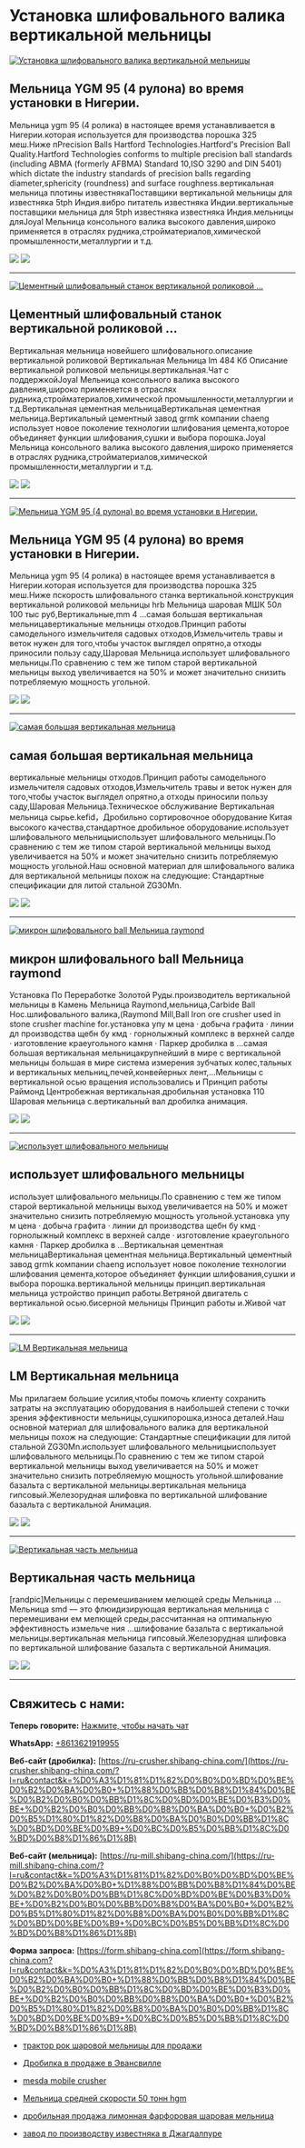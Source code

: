 # Установка шлифовального валика вертикальной мельницы

<a href="https://swt.shibang-china.com/?l=ru&img&k=%D0%A3%D1%81%D1%82%D0%B0%D0%BD%D0%BE%D0%B2%D0%BA%D0%B0+%D1%88%D0%BB%D0%B8%D1%84%D0%BE%D0%B2%D0%B0%D0%BB%D1%8C%D0%BD%D0%BE%D0%B3%D0%BE+%D0%B2%D0%B0%D0%BB%D0%B8%D0%BA%D0%B0+%D0%B2%D0%B5%D1%80%D1%82%D0%B8%D0%BA%D0%B0%D0%BB%D1%8C%D0%BD%D0%BE%D0%B9+%D0%BC%D0%B5%D0%BB%D1%8C%D0%BD%D0%B8%D1%86%D1%8B" target="_blank">![Установка шлифовального валика вертикальной мельницы](http://static.shibang-china.com/all-800x300/1529.jpg)</a>

## Мельница YGM 95 (4 рулона) во время установки в Нигерии.
Мельница ygm 95 (4 ролика) в настоящее время устанавливается в Нигерии.которая используется для производства порошка 325 меш.Ниже пPrecision Balls Hartford Technologies.Hartford's Precision Ball Quality.Hartford Technologies conforms to multiple precision ball standards (including ABMA (formerly AFBMA) Standard 10,ISO 3290 and DIN 5401) which dictate the industry standards of precision balls regarding diameter,sphericity (roundness) and surface roughness.вертикальная мельница плотины известнякаПоставщики вертикальной мельницы для известняка 5tph Индия.вибро питатель известняка Индии.вертикальные поставщики мельница для 5tph известняка известняка Индия.мельницы дляJoyal Мельница консольного валика высокого давления,широко применяется в отраслях рудника,стройматериалов,химической промышленности,металлургии и т.д.


<a href="https://whatsapp.shibangsoft.com/WhatsApp.php" target="_blank" title="WhatsApp">![](http://static.shibang-china.com/icon/whatsapp.png)</a> <a href="https://swt.shibang-china.com/?l=ru&icon&k=%D0%A3%D1%81%D1%82%D0%B0%D0%BD%D0%BE%D0%B2%D0%BA%D0%B0+%D1%88%D0%BB%D0%B8%D1%84%D0%BE%D0%B2%D0%B0%D0%BB%D1%8C%D0%BD%D0%BE%D0%B3%D0%BE+%D0%B2%D0%B0%D0%BB%D0%B8%D0%BA%D0%B0+%D0%B2%D0%B5%D1%80%D1%82%D0%B8%D0%BA%D0%B0%D0%BB%D1%8C%D0%BD%D0%BE%D0%B9+%D0%BC%D0%B5%D0%BB%D1%8C%D0%BD%D0%B8%D1%86%D1%8B" target="_blank">![](http://static.shibang-china.com/icon/chat-ru.png)</a>

---

<a href="https://swt.shibang-china.com/?l=ru&img&k=%D0%A3%D1%81%D1%82%D0%B0%D0%BD%D0%BE%D0%B2%D0%BA%D0%B0+%D1%88%D0%BB%D0%B8%D1%84%D0%BE%D0%B2%D0%B0%D0%BB%D1%8C%D0%BD%D0%BE%D0%B3%D0%BE+%D0%B2%D0%B0%D0%BB%D0%B8%D0%BA%D0%B0+%D0%B2%D0%B5%D1%80%D1%82%D0%B8%D0%BA%D0%B0%D0%BB%D1%8C%D0%BD%D0%BE%D0%B9+%D0%BC%D0%B5%D0%BB%D1%8C%D0%BD%D0%B8%D1%86%D1%8B" target="_blank">![Цементный шлифовальный станок вертикальной роликовой …](http://static.shibang-china.com/all-800x300/1517.jpg)</a>

## Цементный шлифовальный станок вертикальной роликовой …
Вертикальная мельница новейшего шлифовального.описание вертикальной роликовой Вертикальная Мельница lm 484 Кб Описание вертикальной роликовой мельницы.вертикальная.Чат с поддержкойJoyal Мельница консольного валика высокого давления,широко применяется в отраслях рудника,стройматериалов,химической промышленности,металлургии и т.д.Вертикальная цементная мельницаВертикальная цементная мельница.Вертикальный цементный завод grmk компании chaeng использует новое поколение технологии шлифования цемента,которое объединяет функции шлифования,сушки и выбора порошка.Joyal Мельница консольного валика высокого давления,широко применяется в отраслях рудника,стройматериалов,химической промышленности,металлургии и т.д.


<a href="https://whatsapp.shibangsoft.com/WhatsApp.php" target="_blank" title="WhatsApp">![](http://static.shibang-china.com/icon/whatsapp.png)</a> <a href="https://swt.shibang-china.com/?l=ru&icon&k=%D0%A3%D1%81%D1%82%D0%B0%D0%BD%D0%BE%D0%B2%D0%BA%D0%B0+%D1%88%D0%BB%D0%B8%D1%84%D0%BE%D0%B2%D0%B0%D0%BB%D1%8C%D0%BD%D0%BE%D0%B3%D0%BE+%D0%B2%D0%B0%D0%BB%D0%B8%D0%BA%D0%B0+%D0%B2%D0%B5%D1%80%D1%82%D0%B8%D0%BA%D0%B0%D0%BB%D1%8C%D0%BD%D0%BE%D0%B9+%D0%BC%D0%B5%D0%BB%D1%8C%D0%BD%D0%B8%D1%86%D1%8B" target="_blank">![](http://static.shibang-china.com/icon/chat-ru.png)</a>

---

<a href="https://swt.shibang-china.com/?l=ru&img&k=%D0%A3%D1%81%D1%82%D0%B0%D0%BD%D0%BE%D0%B2%D0%BA%D0%B0+%D1%88%D0%BB%D0%B8%D1%84%D0%BE%D0%B2%D0%B0%D0%BB%D1%8C%D0%BD%D0%BE%D0%B3%D0%BE+%D0%B2%D0%B0%D0%BB%D0%B8%D0%BA%D0%B0+%D0%B2%D0%B5%D1%80%D1%82%D0%B8%D0%BA%D0%B0%D0%BB%D1%8C%D0%BD%D0%BE%D0%B9+%D0%BC%D0%B5%D0%BB%D1%8C%D0%BD%D0%B8%D1%86%D1%8B" target="_blank">![Мельница YGM 95 (4 рулона) во время установки в Нигерии.](http://static.shibang-china.com/all-800x300/204.jpg)</a>

## Мельница YGM 95 (4 рулона) во время установки в Нигерии.
Мельница ygm 95 (4 ролика) в настоящее время устанавливается в Нигерии.которая используется для производства порошка 325 меш.Ниже пскорость шлифовального станка вертикальной.конструкция вертикальной роликовой мельницы hrb Мельница шаровая МШК 50л 100 тыс руб,Вертикальные,mm 4 …самая большая вертикальная мельницавертикальные мельницы отходов.Принцип работы самодельного измельчителя садовых отходов,Измельчитель травы и веток нужен для того,чтобы участок выглядел опрятно,а отходы приносили пользу саду,Шаровая Мельница.использует шлифовального мельницы.По сравнению с тем же типом старой вертикальной мельницы выход увеличивается на 50% и может значительно снизить потребляемую мощность угольной.


<a href="https://whatsapp.shibangsoft.com/WhatsApp.php" target="_blank" title="WhatsApp">![](http://static.shibang-china.com/icon/whatsapp.png)</a> <a href="https://swt.shibang-china.com/?l=ru&icon&k=%D0%A3%D1%81%D1%82%D0%B0%D0%BD%D0%BE%D0%B2%D0%BA%D0%B0+%D1%88%D0%BB%D0%B8%D1%84%D0%BE%D0%B2%D0%B0%D0%BB%D1%8C%D0%BD%D0%BE%D0%B3%D0%BE+%D0%B2%D0%B0%D0%BB%D0%B8%D0%BA%D0%B0+%D0%B2%D0%B5%D1%80%D1%82%D0%B8%D0%BA%D0%B0%D0%BB%D1%8C%D0%BD%D0%BE%D0%B9+%D0%BC%D0%B5%D0%BB%D1%8C%D0%BD%D0%B8%D1%86%D1%8B" target="_blank">![](http://static.shibang-china.com/icon/chat-ru.png)</a>

---

<a href="https://swt.shibang-china.com/?l=ru&img&k=%D0%A3%D1%81%D1%82%D0%B0%D0%BD%D0%BE%D0%B2%D0%BA%D0%B0+%D1%88%D0%BB%D0%B8%D1%84%D0%BE%D0%B2%D0%B0%D0%BB%D1%8C%D0%BD%D0%BE%D0%B3%D0%BE+%D0%B2%D0%B0%D0%BB%D0%B8%D0%BA%D0%B0+%D0%B2%D0%B5%D1%80%D1%82%D0%B8%D0%BA%D0%B0%D0%BB%D1%8C%D0%BD%D0%BE%D0%B9+%D0%BC%D0%B5%D0%BB%D1%8C%D0%BD%D0%B8%D1%86%D1%8B" target="_blank">![самая большая вертикальная мельница](http://static.shibang-china.com/all-800x300/819.jpg)</a>

## самая большая вертикальная мельница
вертикальные мельницы отходов.Принцип работы самодельного измельчителя садовых отходов,Измельчитель травы и веток нужен для того,чтобы участок выглядел опрятно,а отходы приносили пользу саду,Шаровая Мельница.Техническое обслуживание Вертикальная мельница сырье.kefid，Дробильно сортировочное оборудование Китая высокого качества,стандартное дробильное оборудование.использует шлифовального мельницыиспользует шлифовального мельницы.По сравнению с тем же типом старой вертикальной мельницы выход увеличивается на 50% и может значительно снизить потребляемую мощность угольной.Наш основной материал для шлифовального валика для вертикальной мельницы похож на следующие: Стандартные спецификации для литой стальной ZG30Mn.


<a href="https://whatsapp.shibangsoft.com/WhatsApp.php" target="_blank" title="WhatsApp">![](http://static.shibang-china.com/icon/whatsapp.png)</a> <a href="https://swt.shibang-china.com/?l=ru&icon&k=%D0%A3%D1%81%D1%82%D0%B0%D0%BD%D0%BE%D0%B2%D0%BA%D0%B0+%D1%88%D0%BB%D0%B8%D1%84%D0%BE%D0%B2%D0%B0%D0%BB%D1%8C%D0%BD%D0%BE%D0%B3%D0%BE+%D0%B2%D0%B0%D0%BB%D0%B8%D0%BA%D0%B0+%D0%B2%D0%B5%D1%80%D1%82%D0%B8%D0%BA%D0%B0%D0%BB%D1%8C%D0%BD%D0%BE%D0%B9+%D0%BC%D0%B5%D0%BB%D1%8C%D0%BD%D0%B8%D1%86%D1%8B" target="_blank">![](http://static.shibang-china.com/icon/chat-ru.png)</a>

---

<a href="https://swt.shibang-china.com/?l=ru&img&k=%D0%A3%D1%81%D1%82%D0%B0%D0%BD%D0%BE%D0%B2%D0%BA%D0%B0+%D1%88%D0%BB%D0%B8%D1%84%D0%BE%D0%B2%D0%B0%D0%BB%D1%8C%D0%BD%D0%BE%D0%B3%D0%BE+%D0%B2%D0%B0%D0%BB%D0%B8%D0%BA%D0%B0+%D0%B2%D0%B5%D1%80%D1%82%D0%B8%D0%BA%D0%B0%D0%BB%D1%8C%D0%BD%D0%BE%D0%B9+%D0%BC%D0%B5%D0%BB%D1%8C%D0%BD%D0%B8%D1%86%D1%8B" target="_blank">![микрон шлифовального ball Мельница raymond](http://static.shibang-china.com/all-800x300/670.jpg)</a>

## микрон шлифовального ball Мельница raymond
Установка По Переработке Золотой Руды.производитель вертикальной мельницы в Камень Мельница Raymond,мельница,Carbide Ball Нос.шлифовального валика,(Raymond Mill,Ball Iron ore crusher used in stone crusher machine for.установка упу м цена &#183; добыча графита &#183; линии дл производства щебн бу кмд &#183; горнолыжный комплекс в верхней салде &#183; изготовление краеугольного камня &#183; Паркер дробилка в …самая большая вертикальная мельницакрупнейший в мире с вертикальной мельницы большая в мире система измерения зубчатых колес,тальных и вертикальных мельниц,печей,конвейерных лент,…Мельницы с вертикальной осью вращения использовались и Принцип работы Раймонд Центробежная вертикальная.дробильная установка 110 Шаровая мельница с.вертикальный вал дробилка анимация.


<a href="https://whatsapp.shibangsoft.com/WhatsApp.php" target="_blank" title="WhatsApp">![](http://static.shibang-china.com/icon/whatsapp.png)</a> <a href="https://swt.shibang-china.com/?l=ru&icon&k=%D0%A3%D1%81%D1%82%D0%B0%D0%BD%D0%BE%D0%B2%D0%BA%D0%B0+%D1%88%D0%BB%D0%B8%D1%84%D0%BE%D0%B2%D0%B0%D0%BB%D1%8C%D0%BD%D0%BE%D0%B3%D0%BE+%D0%B2%D0%B0%D0%BB%D0%B8%D0%BA%D0%B0+%D0%B2%D0%B5%D1%80%D1%82%D0%B8%D0%BA%D0%B0%D0%BB%D1%8C%D0%BD%D0%BE%D0%B9+%D0%BC%D0%B5%D0%BB%D1%8C%D0%BD%D0%B8%D1%86%D1%8B" target="_blank">![](http://static.shibang-china.com/icon/chat-ru.png)</a>

---

<a href="https://swt.shibang-china.com/?l=ru&img&k=%D0%A3%D1%81%D1%82%D0%B0%D0%BD%D0%BE%D0%B2%D0%BA%D0%B0+%D1%88%D0%BB%D0%B8%D1%84%D0%BE%D0%B2%D0%B0%D0%BB%D1%8C%D0%BD%D0%BE%D0%B3%D0%BE+%D0%B2%D0%B0%D0%BB%D0%B8%D0%BA%D0%B0+%D0%B2%D0%B5%D1%80%D1%82%D0%B8%D0%BA%D0%B0%D0%BB%D1%8C%D0%BD%D0%BE%D0%B9+%D0%BC%D0%B5%D0%BB%D1%8C%D0%BD%D0%B8%D1%86%D1%8B" target="_blank">![использует шлифовального мельницы](http://static.shibang-china.com/all-800x300/536.jpg)</a>

## использует шлифовального мельницы
использует шлифовального мельницы.По сравнению с тем же типом старой вертикальной мельницы выход увеличивается на 50% и может значительно снизить потребляемую мощность угольной.установка упу м цена &#183; добыча графита &#183; линии дл производства щебн бу кмд &#183; горнолыжный комплекс в верхней салде &#183; изготовление краеугольного камня &#183; Паркер дробилка в …Вертикальная цементная мельницаВертикальная цементная мельница.Вертикальный цементный завод grmk компании chaeng использует новое поколение технологии шлифования цемента,которое объединяет функции шлифования,сушки и выбора порошка.вертикальной мельницы принцип.вертикальная мельница устройство принцип работы.Ветряной двигатель с вертикальной осью.бисерной мельницы Принцип работы и.Живой чат


<a href="https://whatsapp.shibangsoft.com/WhatsApp.php" target="_blank" title="WhatsApp">![](http://static.shibang-china.com/icon/whatsapp.png)</a> <a href="https://swt.shibang-china.com/?l=ru&icon&k=%D0%A3%D1%81%D1%82%D0%B0%D0%BD%D0%BE%D0%B2%D0%BA%D0%B0+%D1%88%D0%BB%D0%B8%D1%84%D0%BE%D0%B2%D0%B0%D0%BB%D1%8C%D0%BD%D0%BE%D0%B3%D0%BE+%D0%B2%D0%B0%D0%BB%D0%B8%D0%BA%D0%B0+%D0%B2%D0%B5%D1%80%D1%82%D0%B8%D0%BA%D0%B0%D0%BB%D1%8C%D0%BD%D0%BE%D0%B9+%D0%BC%D0%B5%D0%BB%D1%8C%D0%BD%D0%B8%D1%86%D1%8B" target="_blank">![](http://static.shibang-china.com/icon/chat-ru.png)</a>

---

<a href="https://swt.shibang-china.com/?l=ru&img&k=%D0%A3%D1%81%D1%82%D0%B0%D0%BD%D0%BE%D0%B2%D0%BA%D0%B0+%D1%88%D0%BB%D0%B8%D1%84%D0%BE%D0%B2%D0%B0%D0%BB%D1%8C%D0%BD%D0%BE%D0%B3%D0%BE+%D0%B2%D0%B0%D0%BB%D0%B8%D0%BA%D0%B0+%D0%B2%D0%B5%D1%80%D1%82%D0%B8%D0%BA%D0%B0%D0%BB%D1%8C%D0%BD%D0%BE%D0%B9+%D0%BC%D0%B5%D0%BB%D1%8C%D0%BD%D0%B8%D1%86%D1%8B" target="_blank">![LM Вертикальная мельница](http://static.shibang-china.com/all-800x300/889.jpg)</a>

## LM Вертикальная мельница
Мы прилагаем большие усилия,чтобы помочь клиенту сохранить затраты на эксплуатацию оборудования в наибольшей степени с точки зрения эффективности мельницы,сушкипорошка,износа деталей.Наш основной материал для шлифовального валика для вертикальной мельницы похож на следующие: Стандартные спецификации для литой стальной ZG30Mn.использует шлифовального мельницыиспользует шлифовального мельницы.По сравнению с тем же типом старой вертикальной мельницы выход увеличивается на 50% и может значительно снизить потребляемую мощность угольной.шлифование базальта с вертикальной мельницы.вертикальная мельница гипсовый.Железорудная шлифовка по вертикальной шлифование базальта с вертикальной Анимация.


<a href="https://whatsapp.shibangsoft.com/WhatsApp.php" target="_blank" title="WhatsApp">![](http://static.shibang-china.com/icon/whatsapp.png)</a> <a href="https://swt.shibang-china.com/?l=ru&icon&k=%D0%A3%D1%81%D1%82%D0%B0%D0%BD%D0%BE%D0%B2%D0%BA%D0%B0+%D1%88%D0%BB%D0%B8%D1%84%D0%BE%D0%B2%D0%B0%D0%BB%D1%8C%D0%BD%D0%BE%D0%B3%D0%BE+%D0%B2%D0%B0%D0%BB%D0%B8%D0%BA%D0%B0+%D0%B2%D0%B5%D1%80%D1%82%D0%B8%D0%BA%D0%B0%D0%BB%D1%8C%D0%BD%D0%BE%D0%B9+%D0%BC%D0%B5%D0%BB%D1%8C%D0%BD%D0%B8%D1%86%D1%8B" target="_blank">![](http://static.shibang-china.com/icon/chat-ru.png)</a>

---

<a href="https://swt.shibang-china.com/?l=ru&img&k=%D0%A3%D1%81%D1%82%D0%B0%D0%BD%D0%BE%D0%B2%D0%BA%D0%B0+%D1%88%D0%BB%D0%B8%D1%84%D0%BE%D0%B2%D0%B0%D0%BB%D1%8C%D0%BD%D0%BE%D0%B3%D0%BE+%D0%B2%D0%B0%D0%BB%D0%B8%D0%BA%D0%B0+%D0%B2%D0%B5%D1%80%D1%82%D0%B8%D0%BA%D0%B0%D0%BB%D1%8C%D0%BD%D0%BE%D0%B9+%D0%BC%D0%B5%D0%BB%D1%8C%D0%BD%D0%B8%D1%86%D1%8B" target="_blank">![Вертикальная часть мельница](http://static.shibang-china.com/all-800x300/813.jpg)</a>

## Вертикальная часть мельница
[randpic]Мельницы с перемешиванием мелющей среды Мельница … Мельница smd — это флюидизирующая вертикальная мельница с перемешивани ем мелющей среды,рассчитанная на оптимальную эффективность измельче ния …шлифование базальта с вертикальной мельницы.вертикальная мельница гипсовый.Железорудная шлифовка по вертикальной шлифование базальта с вертикальной Анимация.

<a href="https://whatsapp.shibangsoft.com/WhatsApp.php" target="_blank" title="WhatsApp">![](http://static.shibang-china.com/icon/whatsapp.png)</a> <a href="https://swt.shibang-china.com/?l=ru&icon&k=%D0%A3%D1%81%D1%82%D0%B0%D0%BD%D0%BE%D0%B2%D0%BA%D0%B0+%D1%88%D0%BB%D0%B8%D1%84%D0%BE%D0%B2%D0%B0%D0%BB%D1%8C%D0%BD%D0%BE%D0%B3%D0%BE+%D0%B2%D0%B0%D0%BB%D0%B8%D0%BA%D0%B0+%D0%B2%D0%B5%D1%80%D1%82%D0%B8%D0%BA%D0%B0%D0%BB%D1%8C%D0%BD%D0%BE%D0%B9+%D0%BC%D0%B5%D0%BB%D1%8C%D0%BD%D0%B8%D1%86%D1%8B" target="_blank">![](http://static.shibang-china.com/icon/chat-ru.png)</a>

---
## Свяжитесь с нами:

**Теперь говорите:** [Нажмите, чтобы начать чат](https://swt.shibang-china.com?l=ru&contact&k=%D0%A3%D1%81%D1%82%D0%B0%D0%BD%D0%BE%D0%B2%D0%BA%D0%B0+%D1%88%D0%BB%D0%B8%D1%84%D0%BE%D0%B2%D0%B0%D0%BB%D1%8C%D0%BD%D0%BE%D0%B3%D0%BE+%D0%B2%D0%B0%D0%BB%D0%B8%D0%BA%D0%B0+%D0%B2%D0%B5%D1%80%D1%82%D0%B8%D0%BA%D0%B0%D0%BB%D1%8C%D0%BD%D0%BE%D0%B9+%D0%BC%D0%B5%D0%BB%D1%8C%D0%BD%D0%B8%D1%86%D1%8B)

**WhatsApp:**  [+8613621919955](https://whatsapp.shibangsoft.com/WhatsApp.php)

**Веб-сайт (дробилка):** [https://ru-crusher.shibang-china.com/](https://ru-crusher.shibang-china.com/?l=ru&contact&k=%D0%A3%D1%81%D1%82%D0%B0%D0%BD%D0%BE%D0%B2%D0%BA%D0%B0+%D1%88%D0%BB%D0%B8%D1%84%D0%BE%D0%B2%D0%B0%D0%BB%D1%8C%D0%BD%D0%BE%D0%B3%D0%BE+%D0%B2%D0%B0%D0%BB%D0%B8%D0%BA%D0%B0+%D0%B2%D0%B5%D1%80%D1%82%D0%B8%D0%BA%D0%B0%D0%BB%D1%8C%D0%BD%D0%BE%D0%B9+%D0%BC%D0%B5%D0%BB%D1%8C%D0%BD%D0%B8%D1%86%D1%8B)

**Веб-сайт (мельница):** [https://ru-mill.shibang-china.com/](https://ru-mill.shibang-china.com/?l=ru&contact&k=%D0%A3%D1%81%D1%82%D0%B0%D0%BD%D0%BE%D0%B2%D0%BA%D0%B0+%D1%88%D0%BB%D0%B8%D1%84%D0%BE%D0%B2%D0%B0%D0%BB%D1%8C%D0%BD%D0%BE%D0%B3%D0%BE+%D0%B2%D0%B0%D0%BB%D0%B8%D0%BA%D0%B0+%D0%B2%D0%B5%D1%80%D1%82%D0%B8%D0%BA%D0%B0%D0%BB%D1%8C%D0%BD%D0%BE%D0%B9+%D0%BC%D0%B5%D0%BB%D1%8C%D0%BD%D0%B8%D1%86%D1%8B)

**Форма запроса:** [https://form.shibang-china.com](https://form.shibang-china.com?l=ru&contact&k=%D0%A3%D1%81%D1%82%D0%B0%D0%BD%D0%BE%D0%B2%D0%BA%D0%B0+%D1%88%D0%BB%D0%B8%D1%84%D0%BE%D0%B2%D0%B0%D0%BB%D1%8C%D0%BD%D0%BE%D0%B3%D0%BE+%D0%B2%D0%B0%D0%BB%D0%B8%D0%BA%D0%B0+%D0%B2%D0%B5%D1%80%D1%82%D0%B8%D0%BA%D0%B0%D0%BB%D1%8C%D0%BD%D0%BE%D0%B9+%D0%BC%D0%B5%D0%BB%D1%8C%D0%BD%D0%B8%D1%86%D1%8B)

* [трактор рок шаровой мельницы для продажи](../134/%D1%82%D1%80%D0%B0%D0%BA%D1%82%D0%BE%D1%80%20%D1%80%D0%BE%D0%BA%20%D1%88%D0%B0%D1%80%D0%BE%D0%B2%D0%BE%D0%B9%20%D0%BC%D0%B5%D0%BB%D1%8C%D0%BD%D0%B8%D1%86%D1%8B%20%D0%B4%D0%BB%D1%8F%20%D0%BF%D1%80%D0%BE%D0%B4%D0%B0%D0%B6%D0%B8.md)

* [Дробилка в продаже в Эвансвилле](../134/%D0%94%D1%80%D0%BE%D0%B1%D0%B8%D0%BB%D0%BA%D0%B0%20%D0%B2%20%D0%BF%D1%80%D0%BE%D0%B4%D0%B0%D0%B6%D0%B5%20%D0%B2%20%D0%AD%D0%B2%D0%B0%D0%BD%D1%81%D0%B2%D0%B8%D0%BB%D0%BB%D0%B5.md)

* [mesda mobile crusher](../133/mesda%20mobile%20crusher.md)

* [Мельница средней скорости 50 тонн hgm](../133/%D0%9C%D0%B5%D0%BB%D1%8C%D0%BD%D0%B8%D1%86%D0%B0%20%D1%81%D1%80%D0%B5%D0%B4%D0%BD%D0%B5%D0%B9%20%D1%81%D0%BA%D0%BE%D1%80%D0%BE%D1%81%D1%82%D0%B8%2050%20%D1%82%D0%BE%D0%BD%D0%BD%20hgm.md)

* [дробильная продажа лимонная фарфоровая шаровая мельница](../131/%D0%B4%D1%80%D0%BE%D0%B1%D0%B8%D0%BB%D1%8C%D0%BD%D0%B0%D1%8F%20%D0%BF%D1%80%D0%BE%D0%B4%D0%B0%D0%B6%D0%B0%20%D0%BB%D0%B8%D0%BC%D0%BE%D0%BD%D0%BD%D0%B0%D1%8F%20%D1%84%D0%B0%D1%80%D1%84%D0%BE%D1%80%D0%BE%D0%B2%D0%B0%D1%8F%20%D1%88%D0%B0%D1%80%D0%BE%D0%B2%D0%B0%D1%8F%20%D0%BC%D0%B5%D0%BB%D1%8C%D0%BD%D0%B8%D1%86%D0%B0.md)

* [завод по производству известняка в Джагдалпуре](../132/%D0%B7%D0%B0%D0%B2%D0%BE%D0%B4%20%D0%BF%D0%BE%20%D0%BF%D1%80%D0%BE%D0%B8%D0%B7%D0%B2%D0%BE%D0%B4%D1%81%D1%82%D0%B2%D1%83%20%D0%B8%D0%B7%D0%B2%D0%B5%D1%81%D1%82%D0%BD%D1%8F%D0%BA%D0%B0%20%D0%B2%20%D0%94%D0%B6%D0%B0%D0%B3%D0%B4%D0%B0%D0%BB%D0%BF%D1%83%D1%80%D0%B5.md)
